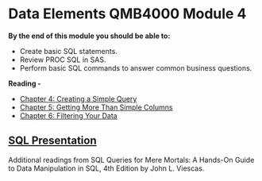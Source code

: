 # Data Elements QMB4000 Module 4

**By the end of this module you should be able to:**

- Create basic SQL statements.
- Review PROC SQL in SAS.
- Perform basic SQL commands to answer common business questions.

**Reading -**

- [Chapter 4: Creating a Simple Query](http://go.oreilly.com/rasmussen-college/library/view/sql-queries-for/9780134858432/ch4.xhtml)
- [Chapter 5: Getting More Than Simple Columns](http://go.oreilly.com/rasmussen-college/library/view/sql-queries-for/9780134858432/ch5.xhtml)
- [Chapter 6: Filtering Your Data](http://go.oreilly.com/rasmussen-college/library/view/sql-queries-for/9780134858432/ch6.xhtml)

## [**SQL Presentation**](https://learning.rasmussen.edu/bbcswebdav/pid-7101715-dt-content-rid-163671090_1/xid-163671090_1)

Additional readings from SQL Queries for Mere Mortals: A Hands-On Guide to Data Manipulation in SQL, 4th Edition by John L. Viescas.